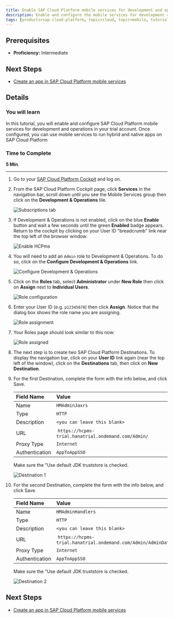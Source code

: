 ```yaml
---
title: Enable SAP Cloud Platform mobile services for development and operations
description: Enable and configure the mobile services for development and operations in SAP Cloud Platform
tags: [products>sap-cloud-platform, topic>cloud, topic>mobile, tutorial>intermediate ]
---
```

## Prerequisites  
 - **Proficiency:** Intermediate

## Next Steps
 - [Create an app in SAP Cloud Platform mobile services](http://www.sap.com/developer/tutorials/hcpms-create-hybrid-app.html)

## Details
### You will learn  
In this tutorial, you will enable and configure SAP Cloud Platform mobile services for development and operations in your trial account.  Once configured, you can use mobile services to run hybrid and native apps on SAP Cloud Platform

### Time to Complete
**5 Min**.

---

1. Go to your [SAP Cloud Platform Cockpit](https://account.hanatrial.ondemand.com) and log on.


2. From the SAP Cloud Platform Cockpit page, click **Services** in the navigation bar, scroll down until you see the Mobile Services group then click on the **Development & Operations** tile.

    ![Subscriptions tab](mg5-1-02.png)

3. If Development & Operations is not enabled, click on the blue **Enable** button and wait a few seconds until the green **Enabled** badge appears. Return to the cockpit by clicking on your User ID "breadcrumb" link near the top left of the browser window.

    ![Enable HCPms](mg5-1-03.png)

4. You will need to add an `Admin` role to Development & Operations. To do so, click on the **Configure Development & Operations** link.

    ![Configure Development & Operations](mg5-1-04.png)

5. Click on the **Roles** tab, select **Administrator** under **New Role** then click on **Assign** next to **Individual Users**.

    ![Role configuration](mg5-1-05.png)

6. Enter your User ID (e.g. `p12345678`) then click **Assign**. Notice that the dialog box shows the role name you are assigning.

    ![Role assignment](mg5-1-06.png)

7. Your Roles page should look similar to this now:

    ![Role assigned](mg5-1-07.png)


9. The next step is to create two SAP Cloud Platform Destinations. To display the navigation bar, click on your **User ID** link again (near the top left of the window), click on the **Destinations** tab, then click on **New Destination**.

10. For the first Destination, complete the form with the info below, and click Save.

    Field Name                | Value
    :------------------------ | :-------------
    Name                      | `HMAdminJaxrs`
    Type                      | `HTTP`
    Description               |`<you can leave this blank>`
    URL                       | `https://hcpms-trial.hanatrial.ondemand.com/Admin/`
    Proxy Type                | `Internet`
    Authentication            | `AppToAppSSO`

    Make sure the "Use default JDK truststore is checked.

    ![Destination 1](mg5-1-10.png)

11. For the second Destination, complete the form with the info below, and click Save.

    Field Name                | Value
    :------------------------ | :-------------
    Name                      | `HMAdminHandlers`
    Type                      | `HTTP`
    Description               |`<you can leave this blank>`
    URL                       | `https://hcpms-trial.hanatrial.ondemand.com/Admin/AdminData`
    Proxy Type                | `Internet`
    Authentication            | `AppToAppSSO`

    Make sure the "Use default JDK truststore is checked.

    ![Destination 2](mg5-1-11.png)


## Next Steps
 - [Create an app in SAP Cloud Platform mobile services](http://www.sap.com/developer/tutorials/hcpms-create-hybrid-app.html)
